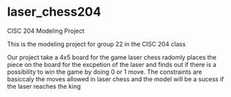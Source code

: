 # laser_chess204
CISC 204 Modeling Project

This is the modeling project for group 22 in the CISC 204 class

Our project take a 4x5 board for the game laser chess radomly places the piece on the board for the excpetion of the laser and finds out if there is a possibility to win the game by doing 0 or 1 move. The constraints are basiccaly the moves allowed in laser chess and the model will be a sucess if the laser reaches the king
